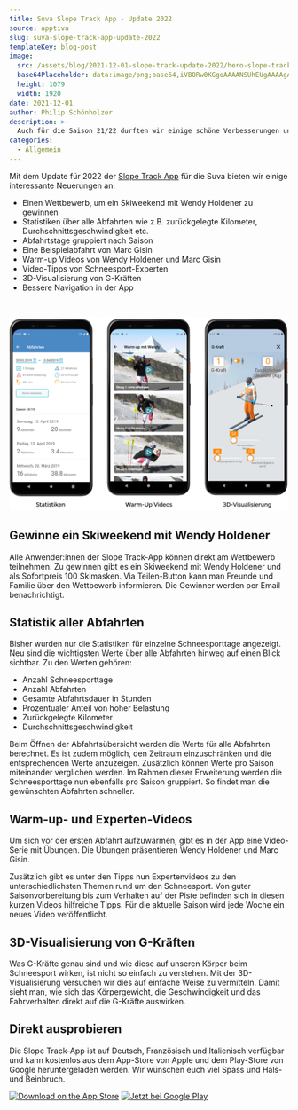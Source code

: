 ```yaml
---
title: Suva Slope Track App - Update 2022
source: apptiva
slug: suva-slope-track-app-update-2022
templateKey: blog-post
image:
  src: /assets/blog/2021-12-01-slope-track-update-2022/hero-slope-track-2022.png
  base64Placeholder: data:image/png;base64,iVBORw0KGgoAAAANSUhEUgAAAAgAAAAECAIAAAA8r+mnAAAACXBIWXMAAAsTAAALEwEAmpwYAAAAb0lEQVR4nAFkAJv/AACaywBAdQAiTwAxYQAxYAAxXwBPhQCOxAAAebZ/ttt+pMUAESoALUoAEDoAOGgAl8oAAG+vlMfYqMbJkJOZRmVuAFZ4AI7AAIzCAKDx/5WipmRwdOzp6ae5woSmrOT//6Tg/8txLB9tGiCTAAAAAElFTkSuQmCC
  height: 1079
  width: 1920
date: 2021-12-01
author: Philip Schönholzer
description: >-
  Auch für die Saison 21/22 durften wir einige schöne Verbesserungen und Erweiterungen an der Slope Track App von Suva vornehmen.
categories:
  - Allgemein
---
```


Mit dem Update für 2022 der [Slope Track App](/suva-slope-track-app/) für die Suva bieten wir einige interessante Neuerungen an:

- Einen Wettbewerb, um ein Skiweekend mit Wendy Holdener zu gewinnen
- Statistiken über alle Abfahrten wie z.B. zurückgelegte Kilometer, Durchschnittsgeschwindigkeit etc.
- Abfahrtstage gruppiert nach Saison
- Eine Beispielabfahrt von Marc Gisin
- Warm-up Videos von Wendy Holdener und Marc Gisin
- Video-Tipps von Schneesport-Experten
- 3D-Visualisierung von G-Kräften
- Bessere Navigation in der App

&nbsp;

![Update der Slope Track App](slope-track-screenshots-22.png)

## Gewinne ein Skiweekend mit Wendy Holdener

Alle Anwender:innen der Slope Track-App können direkt am Wettbewerb teilnehmen. Zu gewinnen gibt es ein Skiweekend mit Wendy Holdener und als Sofortpreis 100 Skimasken. Via Teilen-Button kann man Freunde und Familie über den Wettbewerb informieren. Die Gewinner werden per Email benachrichtigt.

## Statistik aller Abfahrten

Bisher wurden nur die Statistiken für einzelne Schneesporttage angezeigt. Neu sind die wichtigsten Werte über alle Abfahrten hinweg auf einen Blick sichtbar. Zu den Werten gehören:

- Anzahl Schneesporttage
- Anzahl Abfahrten
- Gesamte Abfahrtsdauer in Stunden
- Prozentualer Anteil von hoher Belastung
- Zurückgelegte Kilometer
- Durchschnittsgeschwindigkeit

Beim Öffnen der Abfahrtsübersicht werden die Werte für alle Abfahrten berechnet. Es ist zudem möglich, den Zeitraum einzuschränken und die entsprechenden Werte anzuzeigen. Zusätzlich können Werte pro Saison miteinander verglichen werden. Im Rahmen dieser Erweiterung werden die Schneesporttage nun ebenfalls pro Saison gruppiert. So findet man die gewünschten Abfahrten schneller.

## Warm-up- und Experten-Videos

Um sich vor der ersten Abfahrt aufzuwärmen, gibt es in der App eine Video-Serie mit Übungen. Die Übungen präsentieren Wendy Holdener und Marc Gisin.

Zusätzlich gibt es unter den Tipps nun Expertenvideos zu den unterschiedlichsten Themen rund um den Schneesport. Von guter Saisonvorbereitung bis zum Verhalten auf der Piste befinden sich in diesen kurzen Videos hilfreiche Tipps. Für die aktuelle Saison wird jede Woche ein neues Video veröffentlicht.

## 3D-Visualisierung von G-Kräften

Was G-Kräfte genau sind und wie diese auf unseren Körper beim Schneesport wirken, ist nicht so einfach zu verstehen. Mit der 3D-Visualisierung versuchen wir dies auf einfache Weise zu vermitteln. Damit sieht man, wie sich das Körpergewicht, die Geschwindigkeit und das Fahrverhalten direkt auf die G-Kräfte auswirken.

## Direkt ausprobieren

Die Slope Track-App ist auf Deutsch, Französisch und Italienisch verfügbar und kann kostenlos aus dem App-Store von Apple und dem Play-Store von Google heruntergeladen werden. Wir wünschen euch viel Spass und Hals- und Beinbruch.

<div className="flex items-center gap-4">
<a className="basis-44" href="https://apps.apple.com/ch/app/slope-track/id405253094"><img className="w-full" src="https://tools.applemediaservices.com/api/badges/download-on-the-app-store/black/de-de?size=250x83&amp;releaseDate=1292803200" alt="Download on the App Store" /></a>
<a className="basis-48" href='https://play.google.com/store/apps/details?id=ch.suva.slopetrack.beta&pcampaignid=MKT-Other-global-all-co-prtnr-py-PartBadge-Mar2515-1' target="_new" rel="nofollow noopener noreferrer" ><img alt='Jetzt bei Google Play' src='https://play.google.com/intl/en_us/badges/images/generic/de_badge_web_generic.png'/></a>
</div>
